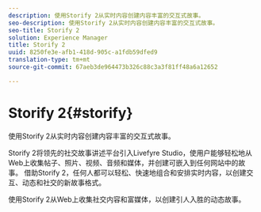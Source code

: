 ```yaml
---
description: 使用Storify 2从实时内容创建内容丰富的交互式故事。
seo-description: 使用Storify 2从实时内容创建内容丰富的交互式故事。
seo-title: Storify 2
solution: Experience Manager
title: Storify 2
uuid: 8250fe3e-afb1-418d-905c-a1fdb59dfed9
translation-type: tm+mt
source-git-commit: 67aeb3de964473b326c88c3a3f81ff48a6a12652

---
```



# Storify 2{#storify}

使用Storify 2从实时内容创建内容丰富的交互式故事。

Storify 2将领先的社交故事讲述平台引入Livefyre Studio，使用户能够轻松地从Web上收集帖子、照片、视频、音频和媒体，并创建可嵌入到任何网站中的故事。 借助Storify 2，任何人都可以轻松、快速地组合和安排实时内容，以创建交互、动态和社交的新故事格式。

使用Storify 2从Web上收集社交内容和富媒体，以创建引人入胜的动态故事。
